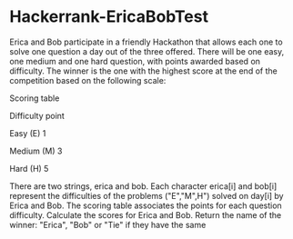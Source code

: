 # Hackerrank-EricaBobTest
Erica and Bob participate in a friendly Hackathon that allows each one to solve one question a day out of the three offered. There will be one easy, one medium and one hard question, with points awarded based on difficulty. The winner is the one with the highest score at the end of the competition based on the following scale:

Scoring table

Difficulty    point

Easy (E)             1

Medium (M)     3

Hard (H)          5

There are two strings, erica and bob. Each character erica[i] and bob[i] represent the difficulties of the problems ("E","M",H") solved on day[i] by Erica and Bob. The scoring table associates the points for each question difficulty. Calculate the scores for Erica and Bob. Return the name of the winner: "Erica", "Bob" or "Tie" if they have the same
